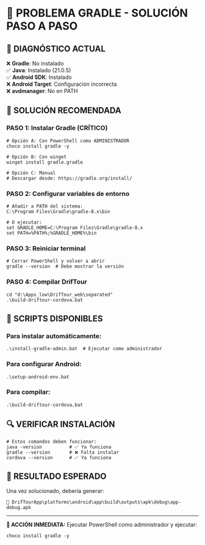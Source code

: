# 🚨 PROBLEMA GRADLE - SOLUCIÓN PASO A PASO

## 🎯 DIAGNÓSTICO ACTUAL
❌ **Gradle**: No instalado  
✅ **Java**: Instalado (21.0.5)  
✅ **Android SDK**: Instalado  
❌ **Android Target**: Configuración incorrecta  
❌ **avdmanager**: No en PATH  

## 🔧 SOLUCIÓN RECOMENDADA

### **PASO 1: Instalar Gradle (CRÍTICO)**
```batch
# Opción A: Con PowerShell como ADMINISTRADOR
choco install gradle -y

# Opción B: Con winget
winget install gradle.gradle

# Opción C: Manual
# Descargar desde: https://gradle.org/install/
```

### **PASO 2: Configurar variables de entorno**
```batch
# Añadir a PATH del sistema:
C:\Program Files\Gradle\gradle-8.x\bin

# O ejecutar:
set GRADLE_HOME=C:\Program Files\Gradle\gradle-8.x
set PATH=%PATH%;%GRADLE_HOME%\bin
```

### **PASO 3: Reiniciar terminal**
```batch
# Cerrar PowerShell y volver a abrir
gradle --version  # Debe mostrar la versión
```

### **PASO 4: Compilar DrifTour**
```batch
cd "d:\Apps_low\DrifTour_web\separated"
.\build-driftour-cordova.bat
```

## 🚀 SCRIPTS DISPONIBLES

### **Para instalar automáticamente:**
```batch
.\install-gradle-admin.bat  # Ejecutar como administrador
```

### **Para configurar Android:**
```batch
.\setup-android-env.bat
```

### **Para compilar:**
```batch
.\build-driftour-cordova.bat
```

## 🔍 VERIFICAR INSTALACIÓN

```batch
# Estos comandos deben funcionar:
java -version          # ✅ Ya funciona
gradle --version       # ❌ Falta instalar
cordova --version      # ✅ Ya funciona
```

## 📱 RESULTADO ESPERADO

Una vez solucionado, debería generar:
```
📁 DrifTourApp\platforms\android\app\build\outputs\apk\debug\app-debug.apk
```

---
**🎯 ACCIÓN INMEDIATA:** Ejecutar PowerShell como administrador y ejecutar:
```
choco install gradle -y
```
